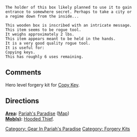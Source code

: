     The holder of this box likely planned to use it to gain
    entrance to somewhere secret. Perhaps to take a city or
    a regime down from the inside...

    This wooden box is inscribed with an intricate message.
    This item seems to be rogue tool.
    It weighs approximately 2 lbs.
    This item appears meant to be held in the hands.
    It is a very good quality rogue tool.
    It is useful for:
    Copying keys.
    This has roughly 6 uses remaining.

## Comments

Hero level forgery kit for [Copy Key](Copy_Key "wikilink").

## Directions

**[Area](:Category:_Areas "wikilink"):** [Pariah's
Paradise](:Category:_Pariah's_Paradise "wikilink")
([Map](Pariah's_Paradise_Map "wikilink"))  
**[Mob(s)](:Category:_Mobs "wikilink"):** [Hooded
Thief](Hooded_Thief "wikilink").  

[Category: Gear In Pariah's
Paradise](Category:_Gear_In_Pariah's_Paradise "wikilink") [Category:
Forgery Kits](Category:_Forgery_Kits "wikilink")
